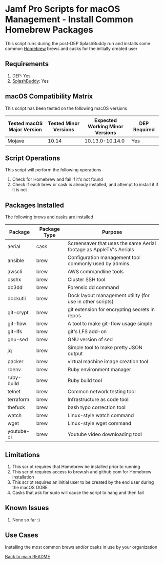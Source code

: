 Jamf Pro Scripts for macOS Management - Install Common Homebrew Packages
==============
This script runs during the post-DEP SplashBuddy run and installs some common [Homebrew](https://brew.sh) brews and casks for the initially created user

Requirements
------------
1. DEP: Yes 
2. [SplashBuddy](https://github.com/Shufflepuck/SplashBuddy): Yes

macOS Compatibility Matrix
------------
This script has been tested on the following macOS versions

| Tested macOS Major Version               | Tested Minor Versions                          | Expected Working Minor Versions     | DEP Required |
|------------------------------------------|------------------------------------------------|-------------------------------------|--------------|
| Mojave                                   | 10.14                                          | 10.13.0-10.14.0                     | Yes          |

Script Operations
------------
This script will perform the following operations

1. Check for Homebrew and fail if it's not found
2. Check if each brew or cask is already installed, and attempt to install it if it is not

Packages Installed
------------
The following brews and casks are installed

| Package               | Package Type  | Purpose                                                                  |
|-----------------------|---------------|--------------------------------------------------------------------------|
| aerial                | cask          | Screensaver that uses the same Aerial footage as AppleTV's Aerials       |
| ansible               | brew          | Configuration management tool commonly used by admins                    |
| awscli                | brew          | AWS commandline tools                                                    |
| csshx                 | brew          | Cluster SSH tool                                                         |
| dc3dd                 | brew          | Forensic dd command                                                      |
| dockutil              | brew          | Dock layout management utility (for use in other scripts)                |
| git-crypt             | brew          | git extension for encrypting secrets in repos                            |
| git-flow              | brew          | A tool to make git-flow usage simple                                     |
| git-lfs               | brew          | git's LFS add-on                                                         |
| gnu-sed               | brew          | GNU version of sed                                                       |
| jq                    | brew          | Simple tool to make pretty JSON output                                   |
| packer                | brew          | virtual machine image creation tool                                      |
| rbenv                 | brew          | Ruby environment manager                                                 |
| ruby-build            | brew          | Ruby build tool                                                          |
| telnet                | brew          | Common network testing tool                                              |
| terraform             | brew          | Infrastructure as code tool                                              |
| thefuck               | brew          | bash typo correction tool                                                |
| watch                 | brew          | Linux-style watch command                                                |
| wget                  | brew          | Linux-style wget command                                                 |
| youtube-dl            | brew          | Youtube video downloading tool                                           |

Limitations
------------

1. This script requires that Homebrew be installed prior to running
2. This script requires access to brew.sh and github.com for Homebrew installation
3. This script requires an initial user to be created by the end user during the macOS OOBE
4. Casks that ask for sudo will cause the script to hang and then fail

Known Issues
------------
1. None so far :)

Use Cases
------------
Installing the most common brews and/or casks in use by your organization

[Back to main README](../README.md)